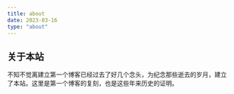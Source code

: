 ```yaml
---
title: about
date: 2023-03-16
type: "about"
---
```


## 关于本站

不知不觉离建立第一个博客已经过去了好几个念头，为纪念那些逝去的岁月，建立了本站。这里是第一个博客的复刻，也是这些年来历史的证明。